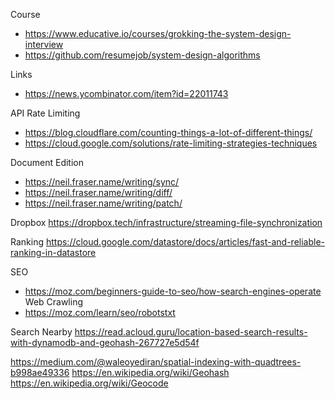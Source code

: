 Course
- https://www.educative.io/courses/grokking-the-system-design-interview
- https://github.com/resumejob/system-design-algorithms

Links
- https://news.ycombinator.com/item?id=22011743

API Rate Limiting
- https://blog.cloudflare.com/counting-things-a-lot-of-different-things/
- https://cloud.google.com/solutions/rate-limiting-strategies-techniques

Document Edition
- https://neil.fraser.name/writing/sync/
- https://neil.fraser.name/writing/diff/
- https://neil.fraser.name/writing/patch/

Dropbox
https://dropbox.tech/infrastructure/streaming-file-synchronization

Ranking
https://cloud.google.com/datastore/docs/articles/fast-and-reliable-ranking-in-datastore

SEO
- https://moz.com/beginners-guide-to-seo/how-search-engines-operate
Web Crawling
- https://moz.com/learn/seo/robotstxt

Search Nearby
https://read.acloud.guru/location-based-search-results-with-dynamodb-and-geohash-267727e5d54f

https://medium.com/@waleoyediran/spatial-indexing-with-quadtrees-b998ae49336
https://en.wikipedia.org/wiki/Geohash
https://en.wikipedia.org/wiki/Geocode
